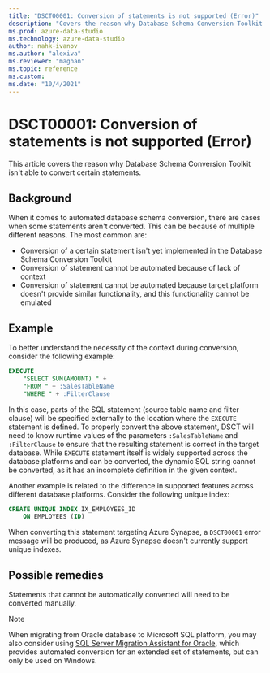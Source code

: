 ```yaml
---
title: "DSCT00001: Conversion of statements is not supported (Error)"
description: "Covers the reason why Database Schema Conversion Toolkit isn't able to convert certain statements."
ms.prod: azure-data-studio
ms.technology: azure-data-studio
author: nahk-ivanov
ms.author: "alexiva"
ms.reviewer: "maghan"
ms.topic: reference
ms.custom:
ms.date: "10/4/2021"
---
```


# DSCT00001: Conversion of statements is not supported (Error)

This article covers the reason why Database Schema Conversion Toolkit isn't able to convert certain statements.

## Background

When it comes to automated database schema conversion, there are cases when some statements aren't converted. This can be because of multiple different reasons. The most common are:

- Conversion of a certain statement isn't yet implemented in the Database Schema Conversion Toolkit
- Conversion of statement cannot be automated because of lack of context
- Conversion of statement cannot be automated because target platform doesn't provide similar functionality, and this functionality cannot be emulated

## Example

To better understand the necessity of the context during conversion, consider the following example:

```sql
EXECUTE
    "SELECT SUM(AMOUNT) " +
    "FROM " + :SalesTableName
    "WHERE " + :FilterClause
```

In this case, parts of the SQL statement (source table name and filter clause) will be specified externally to the location where the `EXECUTE` statement is defined. To properly convert the above statement, DSCT will need to know runtime values of the parameters `:SalesTableName` and `:FilterClause` to ensure that the resulting statement is correct in the target database. While `EXECUTE` statement itself is widely supported across the database platforms and can be converted, the dynamic SQL string cannot be converted, as it has an incomplete definition in the given context.

Another example is related to the difference in supported features across different database platforms. Consider the following unique index:

```sql
CREATE UNIQUE INDEX IX_EMPLOYEES_ID
    ON EMPLOYEES (ID)
```

When converting this statement targeting Azure Synapse, a `DSCT00001` error message will be produced, as Azure Synapse doesn't currently support unique indexes.

## Possible remedies

Statements that cannot be automatically converted will need to be converted manually.

> [!NOTE]
> When migrating from Oracle database to Microsoft SQL platform, you may also consider using [SQL Server Migration Assistant for Oracle](../../../../ssma/oracle/sql-server-migration-assistant-for-oracle-oracletosql.md), which provides automated conversion for an extended set of statements, but can only be used on Windows.
